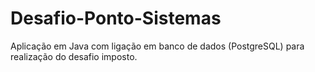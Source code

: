 # Desafio-Ponto-Sistemas
Aplicação em Java com ligação em banco de dados (PostgreSQL) para realização do desafio imposto.

